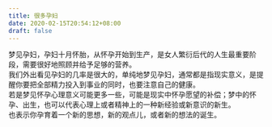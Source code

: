 ```yaml
---
title: 很多孕妇
date: 2020-02-15T20:54:12+08:00
draft: false
---
```


梦见孕妇，孕妇十月怀胎，从怀孕开始到生产，是女人繁衍后代的人生最重要阶段，需要很好地照顾并给予足够的营养。<br>
我们外出看见孕妇的几率是很大的，单纯地梦见孕妇，通常都是指现实意义，是提醒你要把全部精力投入到事业的同时，也要注意自己的健康。<br>
若是梦见怀孕心理意义可能更多一些，可能是现实中怀孕愿望的补偿；梦中的怀孕、出生，也可以代表心理上或者精神上的一种新经验或新意识的新生。<br>
也表示你孕育着一个新的思想，新的观点儿，或者新的想法的诞生。<br>
